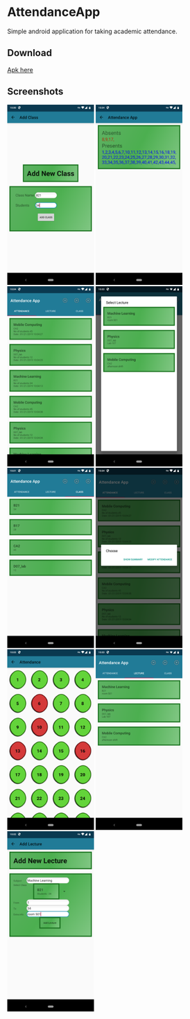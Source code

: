 # AttendanceApp
Simple android application for taking academic attendance.
## Download
[Apk here](https://github.com/sylveryte/AttendanceApp/releases/tag/v2)

## Screenshots
<img src="docs/screenshots/adding_class.png" alt="adding_class" width="200"/>
<img src="docs/screenshots/summary.png" alt="summary" width="200"/>
<img src="docs/screenshots/attendancelist.png" alt="attendancelist" width="200"/>
<img src="docs/screenshots/selectlec.png" alt="selectlec" width="200"/>
<img src="docs/screenshots/class_list.png" alt="class_list" width="200"/>
<img src="docs/screenshots/attendaceations.png" alt="attendaceations" width="200"/>
<img src="docs/screenshots/takeattendance.png" alt="takeattendance" width="200"/>
<img src="docs/screenshots/lectureslist.png" alt="lectureslist" width="200"/>
<img src="docs/screenshots/addlecture.png" alt="addlecture" width="200"/>

